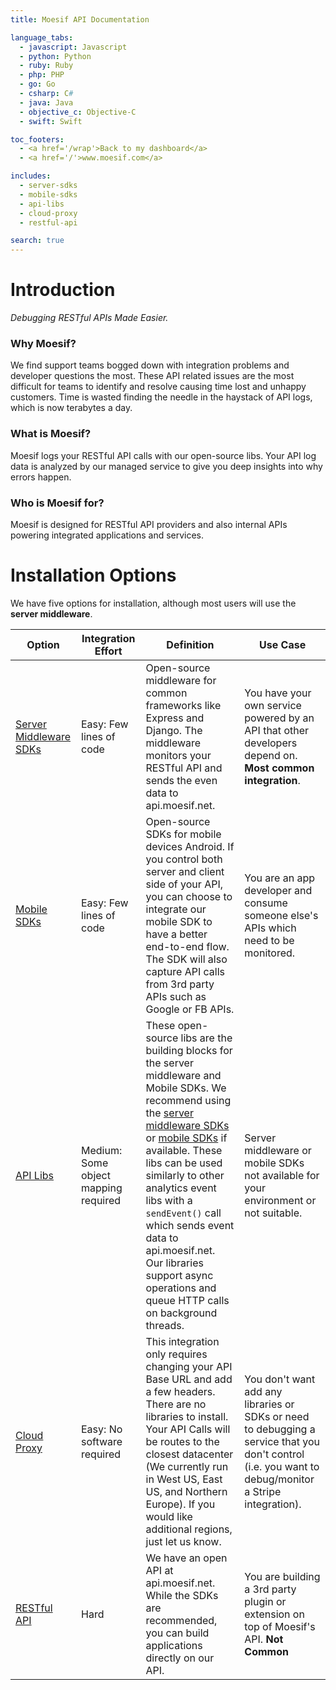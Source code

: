 ```yaml
---
title: Moesif API Documentation

language_tabs:
  - javascript: Javascript
  - python: Python
  - ruby: Ruby
  - php: PHP
  - go: Go
  - csharp: C#
  - java: Java
  - objective_c: Objective-C
  - swift: Swift

toc_footers:
  - <a href='/wrap'>Back to my dashboard</a>
  - <a href='/'>www.moesif.com</a>

includes:
  - server-sdks
  - mobile-sdks
  - api-libs
  - cloud-proxy
  - restful-api

search: true
---
```


# Introduction
*Debugging RESTful APIs Made Easier.*

### Why Moesif?
We find support teams bogged down with integration problems and developer questions the most. These API related issues are the most difficult for teams to identify and resolve causing time lost and unhappy customers.
Time is wasted finding the needle in the haystack of API logs, which is now terabytes a day.

### What is Moesif?
Moesif logs your RESTful API calls with our open-source libs. Your API log data is analyzed by our managed service to give you deep insights into why errors happen.

### Who is Moesif for?
Moesif is designed for RESTful API providers and also internal APIs powering integrated applications and services.

# Installation Options
We have five options for installation, although most users will use the __server middleware__.

Option | Integration Effort | Definition | Use Case
---------- | ------- | ---------- | ----------
[Server Middleware SDKs](#using-server-sdks) | Easy: Few lines of code | Open-source middleware for common frameworks like Express and Django. The middleware monitors your RESTful API and sends the even data to api.moesif.net. | You have your own service powered by an API that other developers depend on. __Most common integration__.
[Mobile SDKs](#using-mobile-sdks) | Easy: Few lines of code | Open-source SDKs for mobile devices Android. If you control both server and client side of your API, you can choose to integrate our mobile SDK to have a better end-to-end flow. The SDK will also capture API calls from 3rd party APIs such as Google or FB APIs. | You are an app developer and consume someone else's APIs which need to be monitored.
[API Libs](#using-api-libs)  | Medium: Some object mapping required | These open-source libs are the building blocks for the server middleware and Mobile SDKs. We recommend using the [server middleware SDKs](#using-server-sdks) or [mobile SDKs](#using-mobile-sdks) if available. These libs can be used similarly to other analytics event libs with a `sendEvent()` call which sends event data to api.moesif.net. Our libraries support async operations and queue HTTP calls on background threads. | Server middleware or mobile SDKs not available for your environment or not suitable.
[Cloud Proxy](#using-cloud-proxy) | Easy: No software required | This integration only requires changing your API Base URL and add a few headers. There are no libraries to install. Your API Calls will be routes to the closest datacenter (We currently run in West US, East US, and Northern Europe). If you would like additional regions, just let us know. | You don't want add any libraries or SDKs or need to debugging a service that you don't control (i.e. you want to debug/monitor a Stripe integration).
[RESTful API](#using-restful-api) | Hard | We have an open API at api.moesif.net. While the SDKs are recommended, you can build applications directly on our API. | You are building a 3rd party plugin or extension on top of Moesif's API. __Not Common__
